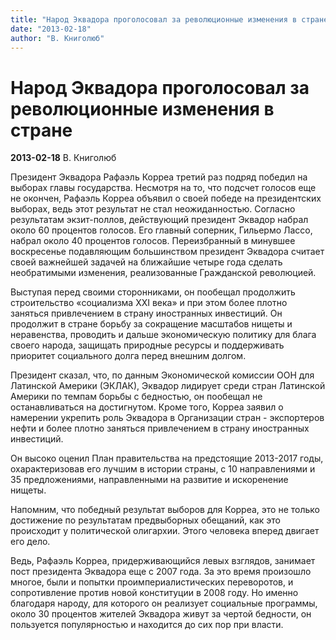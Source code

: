 ```yaml
---
title: "Народ Эквадора проголосовал за революционные изменения в стране"
date: "2013-02-18"
author: "В. Книголюб"
---
```


# Народ Эквадора проголосовал за революционные изменения в стране

**2013-02-18** В. Книголюб

Президент Эквадора Рафаэль Корреа третий раз подряд победил на выборах главы государства. Несмотря на то, что подсчет голосов еще не окончен, Рафаэль Корреа объявил о своей победе на президентских выборах, ведь этот результат не стал неожиданностью. Согласно результатам экзит-поллов, действующий президент Эквадор набрал около 60 процентов голосов. Его главный соперник, Гильермо Лассо, набрал около 40 процентов голосов. Переизбранный в минувшее воскресенье подавляющим большинством президент  Эквадора считает своей важнейшей задачей на ближайшие четыре года  сделать необратимыми изменения, реализованные Гражданской революцией.

Выступая перед своими сторонниками, он пообещал продолжить строительство «социализма XXI века» и при этом более плотно заняться привлечением в страну иностранных инвестиций. Он продолжит в стране борьбу за сокращение масштабов нищеты и неравенства, проводить и дальше экономическую политику для блага своего народа, защищать природные ресурсы и поддерживать приоритет социального долга перед внешним долгом.

Президент сказал, что, по данным Экономической комиссии ООН для Латинской Америки (ЭКЛАК), Эквадор лидирует среди стран Латинской Америки по темпам борьбы с бедностью, он пообещал не останавливаться на достигнутом. Кроме того, Корреа заявил о намерении укрепить роль Эквадора в Организации стран - экспортеров нефти и более плотно заняться привлечением в страну иностранных инвестиций.

Он высоко оценил План правительства на предстоящие 2013-2017 годы, охарактеризовав его лучшим в истории страны, с 10 направлениями и 35 предложениями, направленными на развитие и искоренение нищеты.

Напомним, что победный результат выборов для Корреа, это не только достижение по результатам предвыборных обещаний, как это происходит у политической олигархии. Этого человека вперед двигает его дело.

Ведь, Рафаэль Корреа, придерживающийся левых взглядов, занимает пост президента Эквадора еще с 2007 года. За это время произошло многое, были и попытки проимпериалистических переворотов, и сопротивление против новой конституции в 2008 году. Но именно благодаря народу, для которого он реализует социальные программы, около 30 процентов жителей Эквадора живут за чертой бедности, он пользуется популярностью и находится до сих пор при власти.